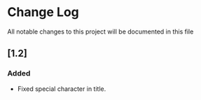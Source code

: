 # Change Log

All notable changes to this project will be documented in this file
<!-- ## [Unreleased] - yyyy-mm-dd -->


## [1.2]

### Added
- Fixed special character in title.